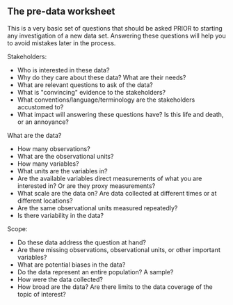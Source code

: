 ## The pre-data worksheet

This is a very basic set of questions that should be asked PRIOR to
starting any investigation of a new data set. Answering these questions
will help you to avoid mistakes later in the process.

Stakeholders:
  + Who is interested in these data?
  + Why do they care about these data? What are their needs?
  + What are relevant questions to ask of the data?
  + What is "convincing" evidence to the stakeholders?
  + What conventions/language/terminology are the stakeholders accustomed to?
  + What impact will answering these questions have? Is this life and
    death, or an annoyance?

What are the data?
  + How many observations?
  + What are the observational units?
  + How many variables?
  + What units are the variables in?
  + Are the available variables direct measurements of what you are
    interested in? Or are they proxy measurements?
  + What scale are the data on? Are data collected at different times
    or at different locations? 
  + Are the same observational units measured repeatedly?
  + Is there variability in the data? 
  
Scope:
  + Do these data address the question at hand?
  + Are there missing observations, observational units, or other
    important variables? 
  + What are potential biases in the data?
  + Do the data represent an entire population? A sample?
  + How were the data collected?
  + How broad are the data? Are there limits to the data coverage of
    the topic of interest?
  
